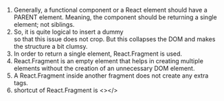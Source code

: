 1. Generally, a functional component or a React element should have a PARENT element. Meaning, the component should be returning a single element; not siblings.
2. So, it is quite logical to insert a dummy <div></div> so that this issue does not crop. But this collapses the DOM and makes the structure a bit clumsy.
3. In order to return a single element, React.Fragment is used.
4. React.Fragment is an empty element that helps in creating multiple elements without the creation of an unnecessary DOM element.
5. A React.Fragment inside another fragment does not create any extra tags.
6. shortcut of React.Fragment is <></>